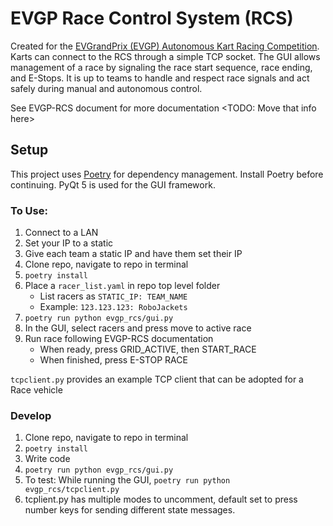 # EVGP Race Control System (RCS)

Created for the [EVGrandPrix (EVGP) Autonomous Kart Racing Competition](https://evgrandprix.org/autonomous/).
Karts can connect to the RCS through a simple TCP socket.
The GUI allows management of a race by signaling the race start sequence, race ending, and E-Stops. It is up to teams to handle and respect race signals and act safely during manual and autonomous control.

See EVGP-RCS document for more documentation <TODO: Move that info here>



## Setup

This project uses [Poetry](https://python-poetry.org/) for dependency management. Install Poetry before continuing.
PyQt 5 is used for the GUI framework.

### To Use:
1. Connect to a LAN
1. Set your IP to a static
1. Give each team a static IP and have them set their IP
1. Clone repo, navigate to repo in terminal
1. ``poetry install``
1. Place a ``racer_list.yaml`` in repo top level folder
    - List racers as ``STATIC_IP: TEAM_NAME``
    - Example: ``123.123.123: RoboJackets``
1. ``poetry run python evgp_rcs/gui.py``
1. In the GUI, select racers and press move to active race
1. Run race following EVGP-RCS documentation
    - When ready, press GRID_ACTIVE, then START_RACE
    - When finished, press E-STOP RACE


``tcpclient.py`` provides an example TCP client that can be adopted for a Race vehicle

### Develop
1. Clone repo, navigate to repo in terminal
1. ``poetry install``
1. Write code
1. ``poetry run python evgp_rcs/gui.py``
1. To test: While running the GUI, ``poetry run python evgp_rcs/tcpclient.py``
1. tcplient.py has multiple modes to uncomment, default set to press number keys for sending different state messages.
